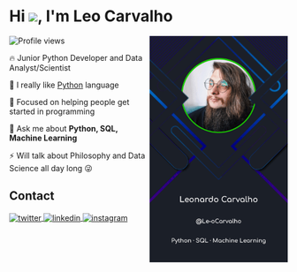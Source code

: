 <h1 align="left">Hi <img src="https://raw.githubusercontent.com/kaueMarques/kaueMarques/master/hi.gif" height="30px">, I'm Leo Carvalho</h1>

<img src="leohub.gif" align="right" width="250" />

<p align="left"> <img src="https://komarev.com/ghpvc/?username=Le-oCarvalho&color=green" alt="Profile views" /> </p>

🔥 Junior Python Developer and Data Analyst/Scientist

🔮 I really like [Python](https://www.python.org/) language

🔭 Focused on helping people get started in programming

💬 Ask me about **Python, SQL, Machine Learning**

⚡ Will talk about Philosophy and Data Science all day long 😜

## Contact

<a href="https://twitter.com/poisonoak35" target="_blank">
  <img align="center" src="https://img.shields.io/badge/-LeoCarvalho-05122A?style=flat&logo=twitter" alt="twitter"/>  
</a>
<a href="https://linkedin.com/in/leonardocarvalho1996" target="_blank">
  <img align="center" src="https://img.shields.io/badge/-LeoCarvalho-05122A?style=flat&logo=linkedin" alt="linkedin"/>
</a>
<a href="https://instagram.com/nostemosouro" target="_blank">
 <img align="center" src="https://img.shields.io/badge/-LeoCarvalho-05122A?style=flat&logo=instagram" alt="instagram"/>
</a>
